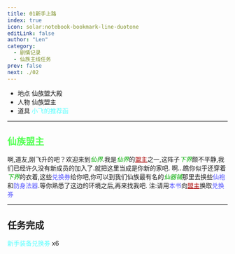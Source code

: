 ```yaml
---
title: 01新手上路
index: true
icon: solar:notebook-bookmark-line-duotone
editLink: false
author: "Len"
category:
  - 剧情记录
  - 仙族主线任务
prev: false
next: ./02
---
```


- 地点 仙族盟大殿
- 人物 仙族盟主
- 道具 <span style="color: #55FFFF;">小飞的推荐函</span>

------

## <span style="color:#55FF55;font-weight:bold;">仙族盟主</span>

啊,道友,刚飞升的吧？欢迎来到<span style="color: #00AA00;"><span style="font-style: italic;">仙界</span></span>.我是<span style="color: #00AA00;"><span style="font-style: italic;">仙界</span></span>的<span style="color: #AA0000;"><span style="text-decoration: underline;">盟主</span></span>之一,这阵子<span style="color: #00AA00;"><span style="font-style: italic;">下界</span></span>颇不平静,我们已经许久没有新成员的加入了.就把这里当成是你新的家吧.
啊…瞧你似乎还穿着<span style="color: #00AA00;"><span style="font-style: italic;">下界</span></span>的衣着,这些<span style="color: #5555FF;">兑换券</span>给你吧,你可以到我们仙族最有名的<span style="color: #00AA00;"><span style="font-style: italic;">仙器铺</span></span>那里去换些<span style="color: #5555FF;">仙袍</span>和<span style="color: #5555FF;">防身法器</span>.等你熟悉了这边的环境之后,再来找我吧.
注:请用<span style="color: #5555FF;">本书</span>向<span style="color: #AA0000;"><span style="text-decoration: underline;">盟主</span></span>换取<span style="color: #5555FF;">兑换券</span>

------

## 任务完成

<span style="color: #55FFFF;">新手装备兑换券</span> x6